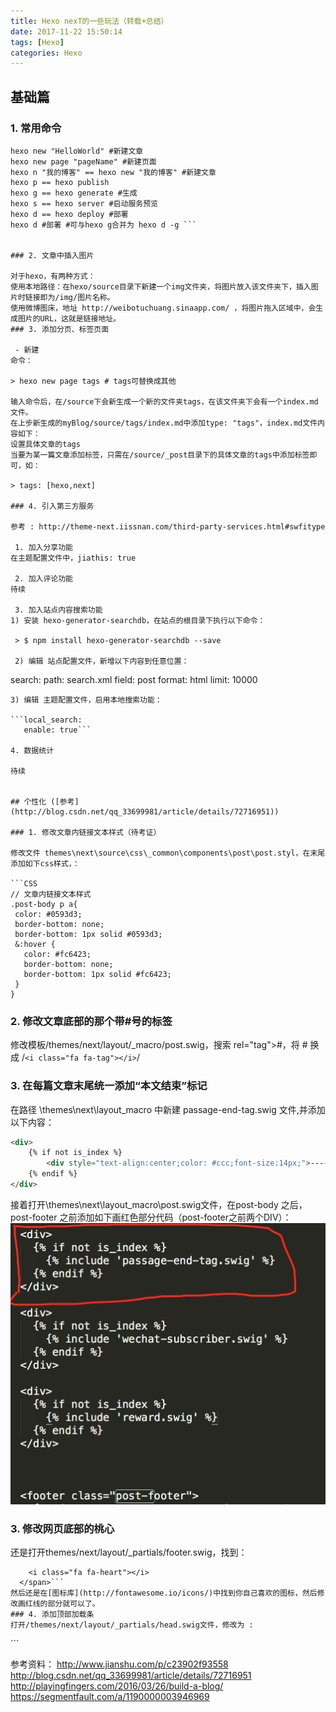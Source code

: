 ```yaml
---
title: Hexo nexT的一些玩法（转载+总结）
date: 2017-11-22 15:50:14
tags: [Hexo]
categories: Hexo
---
```


## 基础篇

### 1. 常用命令

```
hexo new "HelloWorld" #新建文章
hexo new page "pageName" #新建页面
hexo n "我的博客" == hexo new "我的博客" #新建文章
hexo p == hexo publish
hexo g == hexo generate #生成
hexo s == hexo server #启动服务预览
hexo d == hexo deploy #部署
hexo d #部署 #可与hexo g合并为 hexo d -g ```


### 2. 文章中插入图片

对于hexo，有两种方式： 
使用本地路径：在hexo/source目录下新建一个img文件夹，将图片放入该文件夹下，插入图片时链接即为/img/图片名称。 
使用微博图床，地址 http://weibotuchuang.sinaapp.com/ ，将图片拖入区域中，会生成图片的URL，这就是链接地址。
### 3. 添加分页、标签页面

 - 新建
命令：

> hexo new page tags # tags可替换成其他

输入命令后，在/source下会新生成一个新的文件夹tags，在该文件夹下会有一个index.md文件。
在上步新生成的myBlog/source/tags/index.md中添加type: "tags"，index.md文件内容如下：
设置具体文章的tags
当要为某一篇文章添加标签，只需在/source/_post目录下的具体文章的tags中添加标签即可，如：

> tags: [hexo,next]

### 4. 引入第三方服务 

参考 : http://theme-next.iissnan.com/third-party-services.html#swfitype

 1. 加入分享功能
在主题配置文件中，jiathis: true

 2. 加入评论功能
待续

 3. 加入站点内容搜索功能
1) 安装 hexo-generator-searchdb，在站点的根目录下执行以下命令：

 > $ npm install hexo-generator-searchdb --save

 2) 编辑 站点配置文件，新增以下内容到任意位置：

 ```
 search:
    path: search.xml
    field: post
    format: html
    limit: 10000
 ```
 3) 编辑 主题配置文件，启用本地搜索功能：

 ```local_search:
    enable: true```
    
 4. 数据统计

 待续


## 个性化 ([参考](http://blog.csdn.net/qq_33699981/article/details/72716951))

### 1. 修改文章内链接文本样式（待考证）

修改文件 themes\next\source\css\_common\components\post\post.styl，在末尾添加如下css样式，：

```CSS
// 文章内链接文本样式
.post-body p a{
  color: #0593d3;
  border-bottom: none;
  border-bottom: 1px solid #0593d3;
  &:hover {
    color: #fc6423;
    border-bottom: none;
    border-bottom: 1px solid #fc6423;
  }
}
```

### 2. 修改文章底部的那个带#号的标签
修改模板/themes/next/layout/_macro/post.swig，搜索 rel="tag">#，将 # 换成
/` <i class="fa fa-tag"></i> `/

### 3. 在每篇文章末尾统一添加“本文结束”标记
在路径 \themes\next\layout\_macro 中新建 passage-end-tag.swig 文件,并添加以下内容：
```HTML 
<div>
    {% if not is_index %}
        <div style="text-align:center;color: #ccc;font-size:14px;">-------------本文结束<i class="fa fa-paw"></i>感谢您的阅读-------------</div>
    {% endif %}
</div>
```
接着打开\themes\next\layout\_macro\post.swig文件，在post-body 之后， post-footer 之前添加如下画红色部分代码（post-footer之前两个DIV）：
![blog1.png](/image/blog1.png)

### 3. 修改网页底部的桃心
还是打开themes/next/layout/_partials/footer.swig，找到： 
```  <span class="with-love">
    <i class="fa fa-heart"></i>
  </span>```
然后还是在[图标库](http://fontawesome.io/icons/)中找到你自己喜欢的图标，然后修改画红线的部分就可以了。
### 4. 添加顶部加载条
打开/themes/next/layout/_partials/head.swig文件，修改为 :
```
<meta charset="UTF-8"/>
<meta http-equiv="X-UA-Compatible" content="IE=edge" />
<meta name="viewport" content="width=device-width, initial-scale=1, maximum-scale=1"/>
<script src="//cdn.bootcss.com/pace/1.0.2/pace.min.js"></script>
<link href="//cdn.bootcss.com/pace/1.0.2/themes/pink/pace-theme-flash.css" rel="stylesheet">
<meta name="theme-color" content="{{ theme.android_chrome_color }}">```

参考资料： 
http://www.jianshu.com/p/c23902f93558
http://blog.csdn.net/qq_33699981/article/details/72716951
http://playingfingers.com/2016/03/26/build-a-blog/
https://segmentfault.com/a/1190000003946969
